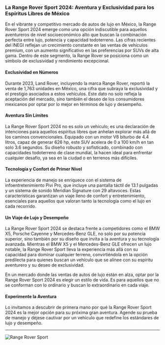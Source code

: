 ### La Range Rover Sport 2024: Aventura y Exclusividad para los Espíritus Libres de México

En el vibrante y competitivo mercado de autos de lujo en México, la Range Rover Sport 2024 emerge como una opción indiscutible para aquellos aventureros de nivel socioeconómico alto que buscan la combinación perfecta entre lujo, potencia y capacidad todoterreno. Las cifras recientes del INEGI reflejan un crecimiento constante en las ventas de vehículos premium, con un aumento significativo en las preferencias por SUVs de alta gama. Dentro de este segmento, la Range Rover se posiciona como un símbolo de exclusividad y rendimiento excepcional.

#### Exclusividad en Números

Durante 2023, Land Rover, incluyendo la marca Range Rover, reportó la venta de 1,763 unidades en México, una cifra que subraya la exclusividad y el prestigio asociados a estos vehículos. Este dato no solo refleja la aceptación del mercado, sino también el deseo de los consumidores mexicanos por optar por lo mejor en términos de lujo y desempeño.

#### Aventura Sin Límites

La Range Rover Sport 2024 no es solo un vehículo; es una declaración de intenciones para aquellos espíritus libres que anhelan explorar más allá de los caminos convencionales. Equipado con un motor V8 biturbo de 4.4 litros, capaz de generar 626 hp, este SUV acelera de 0 a 100 km/h en tan solo 3.6 segundos. Su diseño robusto y sofisticado, combinado con capacidades todoterreno de clase mundial, la hacen ideal para enfrentar cualquier desafío, ya sea en la ciudad o en terrenos más difíciles.

#### Tecnología y Confort de Primer Nivel

La experiencia de manejo se enriquece con el sistema de infoentretenimiento Pivi Pro, que incluye una pantalla táctil de 13.1 pulgadas y un sistema de sonido Meridian Signature con 29 altavoces. Estas características garantizan un viaje lleno de confort y entretenimiento, esenciales para aquellos que valoran tanto la tecnología como el lujo en cada recorrido.

#### Un Viaje de Lujo y Desempeño

La Range Rover Sport 2024 se destaca frente a competidores como el BMW X5, Porsche Cayenne y Mercedes-Benz GLE, no solo por su potencia superior, sino también por su diseño que invita a la aventura y su tecnología avanzada. Mientras el BMW X5 y el Mercedes-Benz GLE ofrecen un lujo notable, la Range Rover Sport lleva la experiencia más allá con su capacidad para dominar cualquier terreno, convirtiéndola en la opción predilecta para quienes buscan un vehículo que se alinee con su espíritu aventurero y su deseo de exclusividad.

En un mercado donde las ventas de autos de lujo están en alza, optar por la Range Rover Sport 2024 es elegir un estilo de vida. Es para aquellos que no se conforman con lo ordinario y buscan lo extraordinario en cada viaje. 

#### Experimente la Aventura

Lo invitamos a descubrir de primera mano por qué la Range Rover Sport 2024 es la mejor opción para su próxima gran aventura. Agende su prueba de manejo y déjese cautivar por un vehículo que redefine los estándares de lujo y desempeño.

---

![Range Rover Sport](https://image.shutterstock.com/image-photo/front-view-modern-black-range-600w-1846889495.jpg)
